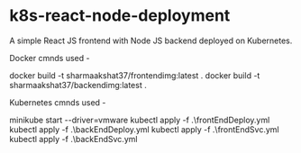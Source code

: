 # k8s-react-node-deployment
A simple React JS frontend with Node JS backend deployed on Kubernetes.

Docker cmnds used -

docker build -t sharmaakshat37/frontendimg:latest .
docker build -t sharmaakshat37/backendimg:latest .

Kubernetes cmnds used -

minikube start --driver=vmware
kubectl apply -f .\frontEndDeploy.yml
kubectl apply -f .\backEndDeploy.yml
kubectl apply -f .\frontEndSvc.yml
kubectl apply -f .\backEndSvc.yml
